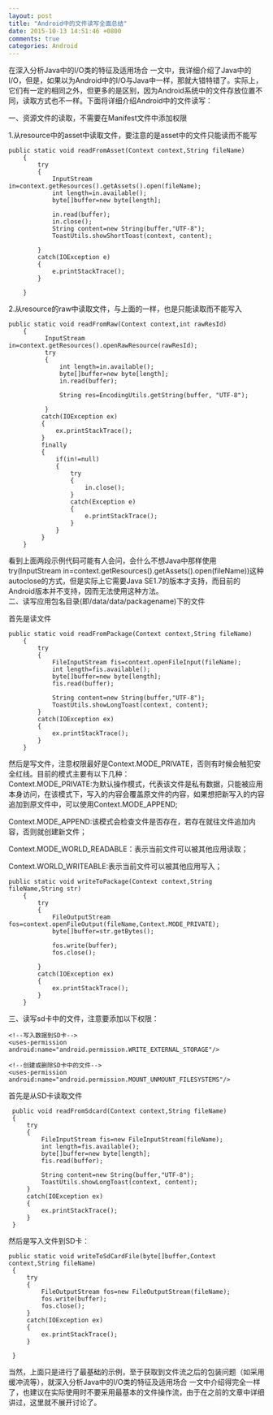 ```yaml
---
layout: post
title: "Android中的文件读写全面总结"
date: 2015-10-13 14:51:46 +0800
comments: true
categories: Android
---
```

在深入分析Java中的I/O类的特征及适用场合 一文中，我详细介绍了Java中的I/O，但是，如果以为Android中的I/O与Java中一样，那就大错特错了。实际上，它们有一定的相同之外，但更多的是区别，因为Android系统中的文件存放位置不同，读取方式也不一样。下面将详细介绍Android中的文件读写：  

一、资源文件的读取，不需要在Manifest文件中添加权限  

1.从resource中的asset中读取文件，要注意的是asset中的文件只能读<!--more-->而不能写  

	public static void readFromAsset(Context context,String fileName)
		{
			try
			{
			    InputStream in=context.getResources().getAssets().open(fileName);
			    int length=in.available();
			    byte[]buffer=new byte[length];
			    
			    in.read(buffer);
			    in.close();
			    String content=new String(buffer,"UTF-8");
			    ToastUtils.showShortToast(context, content);    
			
			}
		    catch(IOException e)
		    {
		    	e.printStackTrace();
		    }
				
		}

2.从resource的raw中读取文件，与上面的一样，也是只能读取而不能写入  


	public static void readFromRaw(Context context,int rawResId)
		{
		      InputStream in=context.getResources().openRawResource(rawResId);
		      try
		      {
		    	  int length=in.available();
			      byte[]buffer=new byte[length];
			      in.read(buffer);
			      
			      String res=EncodingUtils.getString(buffer, "UTF-8");
			      
		      }
		     catch(IOException ex)
		     {
		    	 ex.printStackTrace();
		     }
		     finally
		     {
		    	 if(in!=null)
		    	 {
		    		 try
		    		 {
		    			 in.close();
		    		 }
		    		 catch(Exception e)
		    		 {
		    			 e.printStackTrace();
		    		 }
		    	 }
		     }
		}

看到上面两段示例代码可能有人会问，会什么不想Java中那样使用try(InputStream in=context.getResources().getAssets().open(fileName))这种autoclose的方式，但是实际上它需要Java SE1.7的版本才支持，而目前的Android版本并不支持，因而无法使用这种方法。  
二、读写应用包名目录(即/data/data/packagename)下的文件  

首先是读文件  

	public static void readFromPackage(Context context,String fileName)
		{
			try
			{
				FileInputStream fis=context.openFileInput(fileName);
				int length=fis.available();
				byte[]buffer=new byte[length];
				fis.read(buffer);
				
				String content=new String(buffer,"UTF-8");
				ToastUtils.showLongToast(context, content);
			}
			catch(IOException ex)
			{
				ex.printStackTrace();
			}
		}
	
然后是写文件，注意权限最好是Context.MODE_PRIVATE，否则有时候会触犯安全红线。目前的模式主要有以下几种：  
Context.MODE_PRIVATE:为默认操作模式，代表该文件是私有数据，只能被应用本身访问，在该模式下，写入的内容会覆盖原文件的内容，如果想把新写入的内容追加到原文件中，可以使用Context.MODE_APPEND;  

Context.MODE_APPEND:该模式会检查文件是否存在，若存在就往文件追加内容，否则就创建新文件；  

Context.MODE_WORLD_READABLE：表示当前文件可以被其他应用读取；  

Context.WORLD_WRITEABLE:表示当前文件可以被其他应用写入；  

	public static void writeToPackage(Context context,String fileName,String str)
		{
			try
			{
				FileOutputStream fos=context.openFileOutput(fileName,Context.MODE_PRIVATE);
				byte[]buffer=str.getBytes();
				
				fos.write(buffer);
				fos.close();
				
			}
			catch(IOException ex)
			{
				ex.printStackTrace();
			}
		}

三、读写sd卡中的文件，注意要添加以下权限：  

	<!--写入数据到SD卡-->
	<uses-permission android:name="android.permission.WRITE_EXTERNAL_STORAGE"/>

	<!--创建或删除SD卡中的文件-->
	<uses-permission android:name="android.permission.MOUNT_UNMOUNT_FILESYSTEMS"/>

首先是从SD卡读取文件  

     public void readFromSdcard(Context context,String fileName)
     {
    	 try
    	 {
    		 FileInputStream fis=new FileInputStream(fileName);
    		 int length=fis.available();
    		 byte[]buffer=new byte[length];
    		 fis.read(buffer);
    		 
    		 String content=new String(buffer,"UTF-8");
    		 ToastUtils.showLongToast(context, content);		 
    	 }
    	 catch(IOException ex)
    	 {
    		 ex.printStackTrace();
    	 }
     }

然后是写入文件到SD卡：  

	public static void writeToSdCardFile(byte[]buffer,Context context,String fileName)
     {
    	 try
    	 {
    		 FileOutputStream fos=new FileOutputStream(fileName);
    		 fos.write(buffer);
    		 fos.close();
    	 }
    	 catch(IOException ex)
    	 {
    		 ex.printStackTrace();
    	 }
    	 
     }

当然，上面只是进行了最基础的示例，至于获取到文件流之后的包装问题（如采用缓冲流等），就深入分析Java中的I/O类的特征及适用场合 一文中介绍得完全一样了，也建议在实际使用时不要采用最基本的文件操作流，由于在之前的文章中详细讲过，这里就不展开讨论了。  

